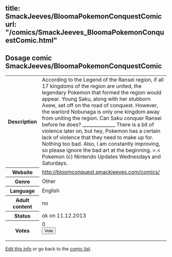 title: SmackJeeves/BloomaPokemonConquestComic
url: "/comics/SmackJeeves_BloomaPokemonConquestComic.html"
---
Dosage comic SmackJeeves/BloomaPokemonConquestComic
-----------------------------------------

<p id="msg"></p>
<script type="text/javascript">
if (window.location.search === '?edit_info_mail=sent_ok') {
  var elem = document.getElementById("msg");
  elem.innerHTML = 'Edited information sucessfully sent for review, which is usually done daily. Thanks!';
  elem.className = 'ok';
}
</script>
<table class="comicinfo">
<tr>
<th>Description</th><td>According to the Legend of the Ransei region, if all 17 kingdoms of the region are united, the legendary Pokemon that formed the region would appear. Young Saku, along with her stubborn Axew, set off on the road of conquest. However, the warlord Nobunaga is only one kingdom away from uniting the region. Can Saku conquer Ransei before he does? ______________ There is a bit of violence later on, but hey, Pokemon has a certain lack of violence that they need to make up for. Nothing too bad. Also, I am constantly improving, so please ignore the bad art at the beginning. &gt;.&lt; Pokemon (c) Nintendo Updates Wednesdays and Saturdays.</td>
</tr>
<tr>
<th>Website</th><td><a href="http://bloomconquest.smackjeeves.com/comics/">http://bloomconquest.smackjeeves.com/comics/</a></td>
</tr>
<tr>
<th>Genre</th><td>Other</td>
</tr>
<tr>
<th>Language</th><td>English</td>
</tr>
<tr>
<th>Adult content</th><td>no</td>
</tr>
<tr>
<th>Status</th><td>ok on 11.12.2013</td>
</tr>
<tr>
<th>Votes</th><td>0
<form action="http://gaecounter.appspot.com/count/" method="POST">
<input name="name" type="hidden" value="SmackJeeves_BloomaPokemonConquestComic"/>
<input name="uid" type="hidden" id="voteuid" value=""/>
<input type="submit" value="Vote"/>
</form>
</td>
</tr>
</table>
<script type="text/javascript">
var ua = navigator.userAgent;
document.getElementById("voteuid").value = ua.replace(/[^a-zA-Z0-9\._:]/g , "_");;
</script>

[Edit this info](SmackJeeves_BloomaPokemonConquestComic_edit.html) or go back to the [comic list](../comic-index.html).

